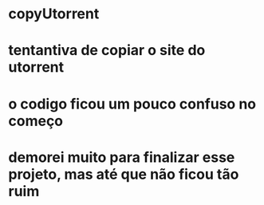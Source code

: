 # copyUtorrent
# tentantiva de copiar o site do utorrent
# o codigo ficou um pouco confuso no começo
# demorei muito para finalizar esse projeto, mas até que não ficou tão ruim

